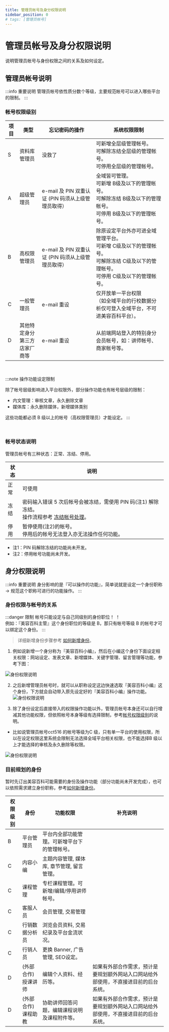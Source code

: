 ```yaml
---
title: 管理员帐号及身分权限说明
sidebar_position: 0
# tags: [管理员帐号]
---
```


# 管理员帐号及身分权限说明

说明管理员帐号与身份权限之间的关系及如何设定。

## 管理员帐号说明

:::info 重要说明
管理员帐号依性质分数个等级，主要规范帐号可以进入哪些平台的限制。
:::

### 帐号权限级别

| 项目 | 类型                              | 忘记密码的操作                                     | 系统权限限制                                                                                                                                    |
| ---- | --------------------------------- | -------------------------------------------------- | ----------------------------------------------------------------------------------------------------------------------------------------------- |
| S    | 资料库管理员                      | 没救了                                             | 可新增全层级管理帐号。 <br />可解除冻结全层级的管理帐号。 <br />可停用全层级的管理帐号。                                                        |
| A    | 超级管理员                        | e-mail 及 PIN 双重认证 (PIN 码须从上级管理员取得） | 全域皆可管理。 <br />可新增 B级及以下的管理帐号。 <br />可解除冻结 B级及以下的管理帐号。 <br />可停用 B级及以下的管理帐号。                     |
| B    | 高权限管理员                      | e-mail 及 PIN 双重认证 (PIN 码须从上级管理员取得） | 除原设定平台外亦可进全域管理平台。 <br />可新增 C级及以下的管理帐号。 <br />可解除冻结 C级及以下的管理帐号。 <br />可停用 C级及以下的管理帐号。 |
| C    | 一般管理员                        | e-mail 重设                                        | 仅开放单一平台权限<br/>（如全域平台的行校数据分析仅可登入全域平台，不可进美容百科平台）。                                                       |
| D    | 其他特定身分<br/>第三方店家厂商等 | e-mail 重设                                        | 从前端网站登入的特别身分会员帐号，如：讲师帐号、商家帐号等。                                                                                    |

<br/>

:::note 操作功能设定限制

除了帐号层级影响进入平台权限外，部分操作功能也有帐号层级的限制：

-   内文管理：审核文章，永久删除文章
-   媒体库：永久删除媒体，新增媒体类别

这些功能都必须 B 级以上的帐号（高权限管理员）才能设定。
:::

<br/>

### 帐号状态说明

管理员帐号有三种状态：正常、冻结、停用。

| 状态 | 说明                                                                                                                            |
| ---- | ------------------------------------------------------------------------------------------------------------------------------- |
| 正常 | 可使用                                                                                                                          |
| 冻结 | 密码输入错误 5 次后帐号会被冻结，需使用 PIN 码(注1) 解除冻结。 <br /> 操作流程参考 [冻结帐号处理](../account/lock-account.md)。 |
| 停用 | 暂停使用(注2)的帐号。 <br/>停用后的帐号无法登入亦无法操作任何功能。                                                             |

-   注1：PIN 码解除冻结的功能尚未开发。
-   注2：停用帐号功能尚未开发。

## 身分权限说明

:::info 重要说明
身分影响的是『可以操作的功能』，简单说就是设定一个身份职称 -> 规范这个职称可进行的功能操作。
:::
<br/>

### 身份权限与帐号的关系

:::danger 限制
帐号只能设定与自己同级别的身份职位！ ！ <br/>
例如：『美容百科主管』这个身份职位的等级是 B，那只有帐号等级 B 的帐号才可以绑定这个身份。
:::
<br/>

> 详细新增身份步骤参考 [如何新增身份](./how-to-add-a-role.md)。

1. 例如说新增一个身分称为『美容百科小编』，然后在小编这个身份下面设定相关权限：网站设定、发表文章、新增媒体、关键字管理、留言管理等功能，参考下图：

![身份权限说明](img/role-intro-01.png)

2. 之后新增管理员帐号时，就可以从职称设定这边快速选取『美容百科小编』这个身份，下方就会自动带入原先设定好的『美容百科小编』操作功能。
   ![身份权限说明](img/role-intro-02.png)

3. 除了身份设定后直接带入的权限操作功能以外，管理员帐号本身还可以自行增减其他功能权限，但依照帐号本身等级有选择限制，参考[帐号权限级别](#帐号权限级别)的说明。

-   比如说管理员帐号cct516 的帐号等级为C 级，只有单一平台的使用权限，所以在设定权限这里系统会限制无法选择全域平台相关权限，也不能选择B 级以上才能选择的审核及永久删除等权限。

![身份权限说明](img/role-intro-03.png)

### 目前规划的身份

暂时先订出美容百科可能需要的身份及操作功能（部分功能尚未开发完成），也可以依照需求建立身份职称，参考[如何新增身份](./how-to-add-a-role.md)。

| 权限级别 | 身份                    | 功能权限                                     | 补充说明                                                                             |
| -------- | ----------------------- | -------------------------------------------- | ------------------------------------------------------------------------------------ |
| B        | 平台管理员              | 平台内全部功能管理。可新增平台下的管理帐号。 |
| C        | 内容小编                | 主题内容管理, 媒体库, 章节管理, 留言管理。   |
| C        | 课程管理                | 专栏课程管理。可新增/编辑/停用讲师帐号。     |
| C        | 客服人员                | 会员管理, 交易管理                           |
| C        | 行销数据分析员          | 浏览会员资料, 交易纪录及平台金流状况。       |
| C        | 行销人员                | 更换 Banner, 广告管理, SEO设定。             |
| D        | (外部合作)<br/>授课讲师 | 编辑个人资料、经历等。                       | 如果有外部合作需求，预计是要规划额外网站入口网站给外部使用，不直接进目前的后台系统。 |
| D        | (外部合作)<br/>课程助教 | 协助讲师回答问题，编辑课程说明及课程附件等。 | 如果有外部合作需求，预计是要规划额外网站入口网站给外部使用，不直接进目前的后台系统。 |
